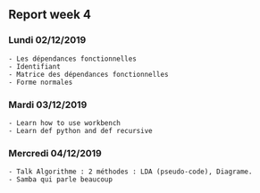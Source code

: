 ## Report week 4
### Lundi 02/12/2019
	- Les dépendances fonctionnelles 
	- Identifiant
	- Matrice des dépendances fonctionnelles
	- Forme normales
### Mardi 03/12/2019
	- Learn how to use workbench
	- Learn def python and def recursive 
### Mercredi 04/12/2019
	- Talk Algorithme : 2 méthodes : LDA (pseudo-code), Diagrame.
	- Samba qui parle beaucoup